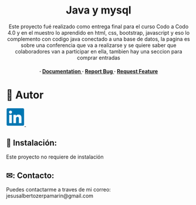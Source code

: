 <div align='center'>

<h1>Java y mysql</h1>

<p>Este proyecto fué realizado como entrega final para el curso Codo a Codo 4.0 y en el muestro lo aprendido en html, css, bootstrap, javascript y eso lo complemento con codigo java conectado a una base de datos, la pagina es sobre una conferencia que va a realizarse y se quiere saber que colaboradores van a participar en ella, tambien hay una seccion para comprar entradas</p>

<h4> <span> · </span> <a href="https://github.com/varkageo/Repositorio-de-Java/blob/master/README.md"> Documentation </a> <span> · </span> <a href="https://github.com/varkageo/Repositorio-de-Java/issues"> Report Bug </a> <span> · </span> <a href="https://github.com/varkageo/Repositorio-de-Java/issues"> Request Feature </a> </h4>


</div>

# :notebook_with_decorative_cover: Autor
<p><a href="https://www.linkedin.com/in/jesus-alberto-zerpa-marin-818ba3198/"><img src="https://github.com/devicons/devicon/blob/master/icons/linkedin/linkedin-original.svg" alt="LindedIn" title="LinkedInd" width="50" height="50"/>&nbsp;</a></p>



## :star2: Instalación:
<p>Este proyecto no requiere de instalación</p>

## ✉: Contacto:
<p>Puedes contactarme a traves de mi correo: jesusalbertozerpamarin@gmail.com</p>

